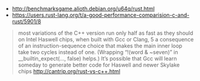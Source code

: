 - http://benchmarksgame.alioth.debian.org/u64q/rust.html
- https://users.rust-lang.org/t/a-good-performance-comparision-c-and-rust/5901/8

> most variations of the C++ version run only half as fast as they should on Intel Haswell chips, when built with Gcc or Clang, 5 a consequence of an instruction-sequence choice that makes the main inner loop take two cycles instead of one. (Wrapping “!(word & ~seven)” in __builtin_expect(..., false) helps.) It’s possible that Gcc will learn someday to generate better code for Haswell and newer Skylake chips
> http://cantrip.org/rust-vs-c++.html
